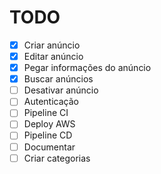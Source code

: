 # TODO
- [X] Criar anúncio
- [X] Editar anúncio
- [X] Pegar informações do anúncio
- [X] Buscar anúncios
- [ ] Desativar anúncio
- [ ] Autenticação
- [ ] Pipeline CI
- [ ] Deploy AWS
- [ ] Pipeline CD
- [ ] Documentar
- [ ] Criar categorias
